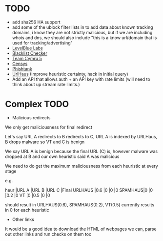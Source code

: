 # TODO

- add sha256 HA support
- add some of the ublock filter lists in to add data about known tracking domains, i know they are not strictly
  malicious, but if we are including whois and dns, we should also include "this is a know url/domain that is used for
  tracking/advertising"
- [LevelBlue Labs](https://otx.alienvault.com/)
- [Blacklist Checker](https://blacklistchecker.com/)
- [Team Cymru 5](https://www.team-cymru.com/)
- [Censys](https://search.censys.io/)
- [Phishtank](https://phishtank.org/)
- [UrlHaus](https://urlhaus.abuse.ch/) (Improve heuristic certainty, hack in initial query)
- Add an API that allows auth + an API key with rate limits (will need to think about up stream rate limits.)

# Complex TODO

- Malicious redirects

We only get maliciousness for final redirect

Let's say URL A redirects to B redirects to C, URL A is indexed by URLHaus, B drops malware so VT and C is benign

We say URL A is benign because the final URL (C) is, however malware was dropped at B and our own heuristic said A was
malicious

We need to do get the maximum maliciousness from each heuristic at every stage

e.g.

heur |URL A |URL B |URL C |Final
URLHAUS |0.6 |0 |0 |0
SPAMHAUS|0 |0 |0.2 |0
VT |0 |0.5 |0 |0

should result in URLHAUS(0.6), SPAMHAUS(0.2), VT(0.5)
currently results in 0 for each heuristic

- Other links

It would be a good idea to download the HTML of webpages we can, parse out other links and run checks on them too
